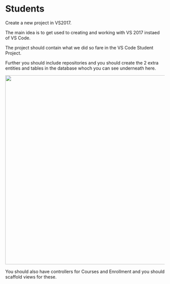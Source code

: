 # Students

Create a new project in VS2017.    

The main idea is to get used to creating and working with VS 2017 instaed of VS Code.

The project should contain what we did so fare in the VS Code Student Project.   

Further you should include repositories and you should create the 2 extra entities and tables in the database whoch you can see underneath here.

<img src="https://github.com/keacore/04_Entity_Framework/blob/master/Materials/data-model-diagram.png" width="600px" /> 

You should also have controllers for Courses and Enrollment and you should scaffold views for these.



